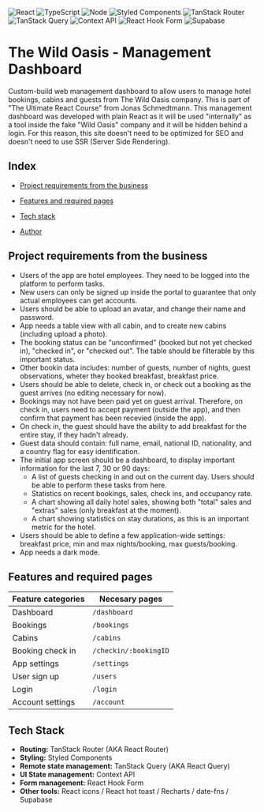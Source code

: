 ![React](https://img.shields.io/badge/React-20232A?style=for-the-badge&logo=react&logoColor=61DAFB)
![TypeScript](https://img.shields.io/badge/TypeScript-007ACC?style=for-the-badge&logo=typescript&logoColor=white)
![Node](https://img.shields.io/badge/Node.js-43853D?style=for-the-badge&logo=node.js&logoColor=white)
![Styled Components](https://img.shields.io/badge/styled%20components-482563?style=for-the-badge&logo=styledcomponents&logoColor=white)
![TanStack Router](https://img.shields.io/badge/tanstack%20router-11B981?style=for-the-badge&logo=reactrouter&logoColor=white)
![TanStack Query](https://img.shields.io/badge/tanstack%20query-EF4444?style=for-the-badge&logo=reactquery&logoColor=white)
![Context API](https://img.shields.io/badge/context%20api-20232A?style=for-the-badge&logo=react&logoColor=61DAFB)
![React Hook Form](https://img.shields.io/badge/react%20hook%20form-EC5990?style=for-the-badge&logo=reacthookform&logoColor=white)
![Supabase](https://img.shields.io/badge/supabase-3DCF8E?style=for-the-badge&logo=supabase&logoColor=white)

# The Wild Oasis - Management Dashboard
Custom-build web management dashboard to allow users to manage hotel bookings, cabins and guests from The Wild Oasis company. This is part of "The Ultimate React Course" from Jonas Schmedtmann.
This management dashboard was developed with plain React as it will be used "internally" as a tool inside the fake "Wild Oasis" company and it will be hidden behind a login. For this reason, this site doesn't need to be optimized for SEO and doesn't need to use SSR (Server Side Rendering).

## Index

* [Project requirements from the business](#project-requirements-from-the-business)

* [Features and required pages](#features-and-required-pages)

* [Tech stack](#tech-stack)

* [Author](#author)

## Project requirements from the business
- Users of the app are hotel employees. They need to be logged into the platform to perform tasks.
- New users can only be signed up inside the portal to guarantee that only actual employees can get accounts.
- Users should be able to upload an avatar, and change their name and password.
- App needs a table view with all cabin, and to create new cabins (including upload a photo).
- The booking status can be "unconfirmed" (booked but not yet checked in), "checked in", or "checked out". The table should be filterable by this important status.
- Other bookin data includes: number of guests, number of nights, guest observations, wheter they booked breakfast, breakfast price.
- Users should be able to delete, check in, or check out a booking as the guest arrives (no editing necessary for now).
- Bookings may not have been paid yet on guest arrival. Therefore, on check in, users need to accept payment (outside the app), and then confirm that payment has been recevied (inside the app).
- On check in, the guest should have the ability to add breakfast for the entire stay, if they hadn't already.
- Guest data should contain: full name, email, national ID, nationality, and a country flag for easy identification.
- The initial app screen should be a dashboard, to display important information for the last 7, 30 or 90 days:
  - A list of guests checking in and out on the current day. Users should be able to perform these tasks from here.
  - Statistics on recent bookings, sales, check ins, and occupancy rate.
  - A chart showing all daily hotel sales, showing both "total" sales and "extras" sales (only breakfast at the moment).
  - A chart showing statistics on stay durations, as this is an important metric for the hotel.
- Users should be able to define a few application-wide settings: breakfast price, min and max nights/booking, max guests/booking.
- App needs a dark mode.

## Features and required pages
| **Feature categories** | **Necesary pages**    |
| ---------------------- | --------------------- |
| Dashboard              | `/dashboard`          |
| Bookings               | `/bookings`           |
| Cabins                 | `/cabins`             |
| Booking check in       | `/checkin/:bookingID` |
| App settings           | `/settings`           |
| User sign up           | `/users`              |
| Login                  | `/login`              |
| Account settings       | `/account`            |

## Tech Stack
- **Routing:** TanStack Router (AKA React Router)
- **Styling:** Styled Components
- **Remote state management:** TanStack Query (AKA React Query)
- **UI State management:** Context API
- **Form management:** React Hook Form
- **Other tools:** React icons / React hot toast / Recharts / date-fns / Supabase
